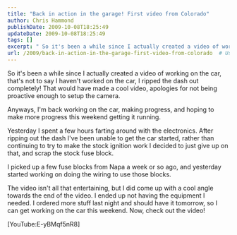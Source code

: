 ```yaml
---
title: "Back in action in the garage! First video from Colorado"
author: Chris Hammond
publishDate: 2009-10-08T18:25:49
updateDate: 2009-10-08T18:25:49
tags: []
excerpt: " So it's been a while since I actually created a video of working on the car, that's not to say I haven't worked on the car, I ripped the dash out completely! That would have made a cool video, apologies for not being proactive enough to setup the camera. Anyways, I'm back working on the car, making progress, and hoping to make more progress this weekend getting it running."
url: /2009/back-in-action-in-the-garage-first-video-from-colorado  # Use the generated URL with year
---
```

<p>So it's been a while since I actually created a video of working on the car, that's not to say I haven't worked on the car, I ripped the dash out completely! That would have made a cool video, apologies for not being proactive enough to setup the camera.</p> <p>Anyways, I'm back working on the car, making progress, and hoping to make more progress this weekend getting it running.</p> <p>Yesterday I spent a few hours farting around with the electronics. After ripping out the dash I've been unable to get the car started, rather than continuing to try to make the stock ignition work I decided to just give up on that, and scrap the stock fuse block.</p> <p>I picked up a few fuse blocks from Napa a week or so ago, and yesterday started working on doing the wiring to use those blocks.</p> <p>The video isn't all that entertaining, but I did come up with a cool angle towards the end of the video. I ended up not having the equipment I needed. I ordered more stuff last night and should have it tomorrow, so I can get working on the car this weekend. Now, check out the video!</p> <p>[YouTube:E-yBMqf5nR8]</p>
